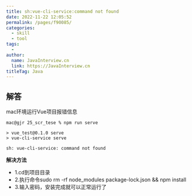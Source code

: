 ```yaml
---
title: sh:vue-cli-service:command not found
date: 2022-11-22 12:05:52
permalink: /pages/f90085/
categories:
  - skill
  - tool
tags:
  - 
author: 
  name: JavaInterview.cn
  link: https://JavaInterview.cn
titleTag: Java
---
```


## 解答

mac环境运行Vue项目报错信息

    mac@gjr 25_scr_tese % npm run serve
    
    > vue_test@0.1.0 serve
    > vue-cli-service serve
    
    sh: vue-cli-service: command not found
    
**解决方法**

- 1.cd到项目目录
- 2.执行命令sudo rm -rf node_modules package-lock.json && npm install
- 3.输入密码，安装完成就可以正常运行了


